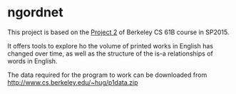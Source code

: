 # ngordnet
This project is based on the [Project 2](http://cs61b.ug/sp15/materials/proj/proj1/proj1.html) of Berkeley CS 61B course in SP2015.

It offers tools to explore ho the volume of printed works in English has changed over time, as well as the structure of the is-a relationships of words in English. 

The data required for the program to work can be downloaded from http://www.cs.berkeley.edu/~hug/p1data.zip
